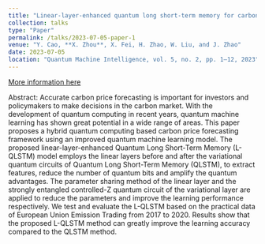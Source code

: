 ```yaml
---
title: "Linear-layer-enhanced quantum long short-term memory for carbon price forecasting"
collection: talks
type: "Paper"
permalink: /talks/2023-07-05-paper-1
venue: "Y. Cao, **X. Zhou**, X. Fei, H. Zhao, W. Liu, and J. Zhao"
date: 2023-07-05
location: "Quantum Machine Intelligence, vol. 5, no. 2, pp. 1–12, 2023"
---
```


[More information here](https://link.springer.com/article/10.1007/s42484-023-00115-2)

Abstract: Accurate carbon price forecasting is important for investors and policymakers to make decisions in the carbon market. With the development of quantum computing in recent years, quantum machine learning has shown great potential in a wide range of areas. This paper proposes a hybrid quantum computing based carbon price forecasting framework using an improved quantum machine learning model. The proposed linear-layer-enhanced Quantum Long Short-Term Memory (L-QLSTM) model employs the linear layers before and after the variational quantum circuits of Quantum Long Short-Term Memory (QLSTM), to extract features, reduce the number of quantum bits and amplify the quantum advantages. The parameter sharing method of the linear layer and the strongly entangled controlled-Z quantum circuit of the variational layer are applied to reduce the parameters and improve the learning performance respectively. We test and evaluate the L-QLSTM based on the practical data of European Union Emission Trading from 2017 to 2020. Results show that the proposed L-QLSTM method can greatly improve the learning accuracy compared to the QLSTM method.
